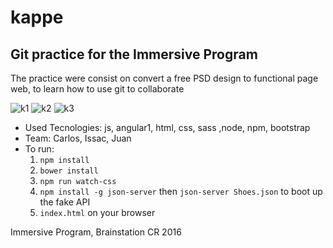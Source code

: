 # kappe

## Git practice for the Immersive Program 

The practice were consist on convert a free PSD design to functional page web, to learn how to use git to collaborate

![k1](https://cloud.githubusercontent.com/assets/22400004/26279672/1216b28c-3d77-11e7-855c-4f2c5bec219e.PNG)
![k2](https://cloud.githubusercontent.com/assets/22400004/26279673/1216da5a-3d77-11e7-8261-4b1bb9f22e81.PNG)
![k3](https://cloud.githubusercontent.com/assets/22400004/26279671/12144d6c-3d77-11e7-8ed7-81021aed7465.PNG)

* Used Tecnologies: js, angular1, html, css, sass ,node, npm, bootstrap 
* Team: Carlos, Issac, Juan
* To run:   
    1. `npm install` 
    2. `bower install`
    3. `npm run watch-css`
    4. `npm install -g json-server` then `json-server Shoes.json` to boot up the fake API     
    6.  `index.html` on your browser 

Immersive Program, Brainstation CR 2016